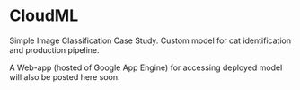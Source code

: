 # CloudML
Simple Image Classification Case Study.
Custom model for cat identification and production pipeline.

A Web-app (hosted of Google App Engine) for accessing deployed model will also be posted here soon.
